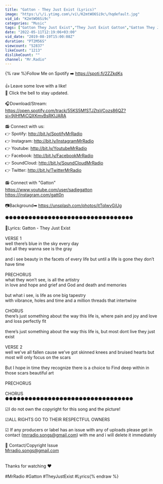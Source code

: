 ```yaml
---
title: "Gatton - They Just Exist (Lyrics)"
image: "https:\/\/i.ytimg.com\/vi\/K2mtWO6Si9c\/hqdefault.jpg"
vid_id: "K2mtWO6Si9c"
categories: "Music"
tags: ["Gatton They Just Exist","They Just Exist Gatton","Gatton They Just Exist Lyrics"]
date: "2022-05-11T12:19:06+03:00"
vid_date: "2019-08-19T15:00:08Z"
duration: "PT2M56S"
viewcount: "52837"
likeCount: "1213"
dislikeCount: ""
channel: "Mr.Radio"
---
```

{% raw %}Follow Me on Spotify ➡️ <a rel="nofollow" target="blank" href="https://spoti.fi/2ZZkdKs">https://spoti.fi/2ZZkdKs</a><br /><br />👍 Leave some love with a like!<br />🔔 Click the bell to stay updated.<br /><br />🎧Download/Stream: <a rel="nofollow" target="blank" href="https://open.spotify.com/track/55KS5MfSTJZtsVCozs86QZ?si=9jlHfMjCQXKmvBsRKIJARA">https://open.spotify.com/track/55KS5MfSTJZtsVCozs86QZ?si=9jlHfMjCQXKmvBsRKIJARA</a><br /><br />📻 Connect with us:<br />👉 Spotify: <a rel="nofollow" target="blank" href="http://bit.ly/SpotifyMrRadio">http://bit.ly/SpotifyMrRadio</a><br />👉 Instagram: <a rel="nofollow" target="blank" href="http://bit.ly/InstagramMrRadio">http://bit.ly/InstagramMrRadio</a><br />👉 Youtube: <a rel="nofollow" target="blank" href="http://bit.ly/YoutubeMrRadio">http://bit.ly/YoutubeMrRadio</a><br />👉 Facebook: <a rel="nofollow" target="blank" href="http://bit.ly/FacebookMrRadio">http://bit.ly/FacebookMrRadio</a><br />👉 SoundCloud: <a rel="nofollow" target="blank" href="http://bit.ly/SoundCloudMrRadio">http://bit.ly/SoundCloudMrRadio</a><br />👉 Twitter: <a rel="nofollow" target="blank" href="http://bit.ly/TwitterMrRadio">http://bit.ly/TwitterMrRadio</a><br /><br />📻 Connect with &quot;Gatton&quot; <br /><a rel="nofollow" target="blank" href="https://www.youtube.com/user/sadiegatton">https://www.youtube.com/user/sadiegatton</a><br /><a rel="nofollow" target="blank" href="https://instagram.com/gatt0n">https://instagram.com/gatt0n</a><br /><br />📷Background➡ <a rel="nofollow" target="blank" href="https://unsplash.com/photos/jtTqIwvGiUg">https://unsplash.com/photos/jtTqIwvGiUg</a><br /><br />●●●●●●●●●●●●●●●●●●●●●●●●●●●●●●●●●<br /><br />📝Lyrics: Gatton - They Just Exist <br /><br />VERSE 1<br />well there’s blue in the sky every day <br />but all they wanna see is the gray <br /><br />and i see beauty in the facets of every life but until a life is gone they don’t have time  <br /><br />PRECHORUS<br />what they won’t see, is all the artistry <br />in love and hope and grief and God and death and memories<br /><br />but what i see, is life as one big tapestry<br />with vibrance, holes and time and a million threads that intertwine <br /><br />CHORUS <br />there’s just something about the way this life is, where pain and joy and love and loss perfectly fit <br /><br />there’s just something about the way this life is, but most dont live they just exist <br /><br />VERSE 2 <br />well we’ve all fallen cause we’ve got skinned knees and bruised hearts but most will only focus on the scars <br /><br />But I hope in time they recognize there is a choice to Find deep within in those scars beautiful art<br /><br />PRECHORUS <br /><br />CHORUS<br />●●●●●●●●●●●●●●●●●●●●●●●●●●●●●●●●●<br /><br />☑I do not own the copyright for this song and the picture!<br /><br />☑ALL RIGHTS GO TO THEIR RESPECTFUL OWNERS <br /><br />☑ If any producers or label has an issue with any of uploads please get in contact (mrradio.songs@gmail.com) with me and i will delete it immediately<br /><br />📩 Contact/Copyright Issue<br />Mrradio.songs@gmail.com<br /><br /><br />Thanks for watching ❤<br /><br />#MrRadio #Gatton #TheyJustExist #Lyrics{% endraw %}
